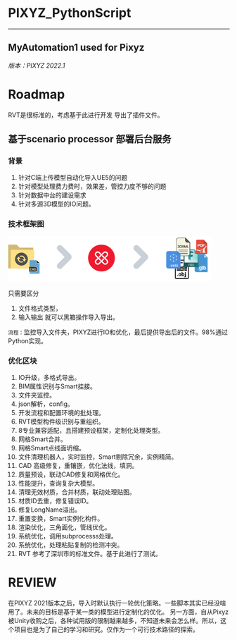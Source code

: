 # PIXYZ_PythonScript
  
---
 MyAutomation1 used for Pixyz
---
*版本：PIXYZ 2022.1*

# Roadmap
RVT是很标准的，考虑基于此进行开发
导出了插件文件。

## 基于scenario processor 部署后台服务
### 背景

1. 针对C端上传模型自动化导入UE5的问题
2. 针对模型处理费力费时，效果差，管控力度不够的问题
3. 针对数据中台的建设需求
4. 针对多源3D模型的IO问题。

### 技术框架图
![folder-watcher.png](scenario-processor-sample-main%2Fdocumentation%2Ffolder-watcher.png)

只需要区分
1. 文件格式类型，
2. 输入输出
就可以黑箱操作导入导出。

`流程：`监控导入文件夹，PIXYZ进行IO和优化，最后提供导出后的文件。98%通过Python实现。

### 优化区块

1. IO升级，多格式导出。
2. BIM属性识别与Smart挂接。
3. 文件夹监控。
4. json解析，config。
5. 开发流程和配置环境的批处理。
6. RVT模型构件级识别与重组织。
7. 8专业兼容适配，且搭建预设框架，定制化处理类型。
8. 网格Smart合并。
9. 网格Smart点线面坍缩。
10. 文件清理机器人，实时监控，Smart剔除冗余，实例精简。
11. CAD 高级修复，重镶嵌，优化法线，填洞。
12. 质量预设，联动CAD修复和网格优化。
13. 性能提升，查询复杂大模型。
14. 清理无效材质，合并材质，联动处理贴图。
15. 材质ID去重，修复错误ID。
16. 修复LongName溢出。
17. 重置变换，Smart实例化构件。
18. 渲染优化，三角面化，管线优化。
19. 系统优化，调用subprocesss处理。
20. 系统优化，处理粘贴复制的检测冲突。
21. RVT 参考了深圳市的标准文件。基于此进行了测试。

# REVIEW
在PIXYZ 2021版本之后，导入时默认执行一轮优化策略。一些脚本其实已经没啥用了。未来的目标是基于某一类的模型进行定制化的优化。
另一方面，自从Pixyz被Unity收购之后，各种试用版的限制越来越多，不知道未来会怎么样。所以，这个项目也是为了自己的学习和研究。仅作为一个可行技术路径的探索。